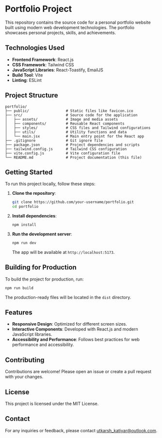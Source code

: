 # Portfolio Project

This repository contains the source code for a personal portfolio website built using modern web development technologies. The portfolio showcases personal projects, skills, and achievements.

## Technologies Used

- **Frontend Framework**: React.js
- **CSS Framework**: Tailwind CSS
- **JavaScript Libraries**: React-Toastify, EmailJS
- **Build Tool**: Vite
- **Linting**: ESLint

## Project Structure

```
portfolio/
├── public/                 # Static files like favicon.ico
├── src/                    # Source code for the application
│   ├── assets/             # Image and media assets
│   ├── components/         # Reusable React components
│   ├── styles/             # CSS files and Tailwind configurations
│   ├── utils/              # Utility functions and data
│   └── main.jsx            # Main entry point for the React app
├── .gitignore              # Git ignore file
├── package.json            # Project dependencies and scripts
├── tailwind.config.js      # Tailwind CSS configuration
├── vite.config.js          # Vite configuration file
└── README.md               # Project documentation (this file)
```

## Getting Started

To run this project locally, follow these steps:

1. **Clone the repository**:

   ```bash
   git clone https://github.com/your-username/portfolio.git
   cd portfolio
   ```

2. **Install dependencies**:

   ```bash
   npm install
   ```

3. **Run the development server**:

   ```bash
   npm run dev
   ```

   The app will be available at `http://localhost:5173`.

## Building for Production

To build the project for production, run:

```bash
npm run build
```

The production-ready files will be located in the `dist` directory.

## Features

- **Responsive Design**: Optimized for different screen sizes.
- **Interactive Components**: Developed with React.js and modern JavaScript libraries.
- **Accessibility and Performance**: Follows best practices for web performance and accessibility.

## Contributing

Contributions are welcome! Please open an issue or create a pull request with your changes.

## License

This project is licensed under the MIT License.

## Contact

For any inquiries or feedback, please contact [utkarsh_katiyar@outlook.com](mailto:utkarsh_katiyar@outlook.com).
